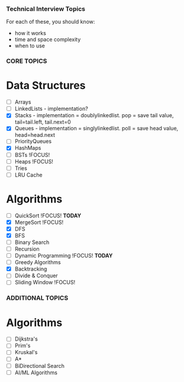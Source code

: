 ### Technical Interview Topics

For each of these, you should know:
- how it works
- time and space complexity
- when to use

### CORE TOPICS
# Data Structures
- [ ] Arrays
- [ ] LinkedLists - implementation?
- [X] Stacks - implementation = doublylinkedlist. pop = save tail value, tail=tail.left, tail.next=0
- [X] Queues - implementation = singlylinkedlist. poll = save head value, head=head.next
- [ ] PriorityQueues
- [X] HashMaps
- [ ] BSTs !FOCUS!
- [ ] Heaps !FOCUS!
- [ ] Tries
- [ ] LRU Cache

# Algorithms
- [ ] QuickSort !FOCUS! **TODAY**
- [X] MergeSort !FOCUS!
- [X] DFS
- [X] BFS
- [ ] Binary Search
- [ ] Recursion
- [ ] Dynamic Programming !FOCUS! **TODAY**
- [ ] Greedy Algorithms
- [X] Backtracking
- [ ] Divide & Conquer
- [ ] Sliding Window !FOCUS!

### ADDITIONAL TOPICS
# Algorithms
- [ ] Dijkstra's
- [ ] Prim's
- [ ] Kruskal's
- [ ] A*
- [ ] BiDirectional Search
- [ ] AI/ML Algorithms

